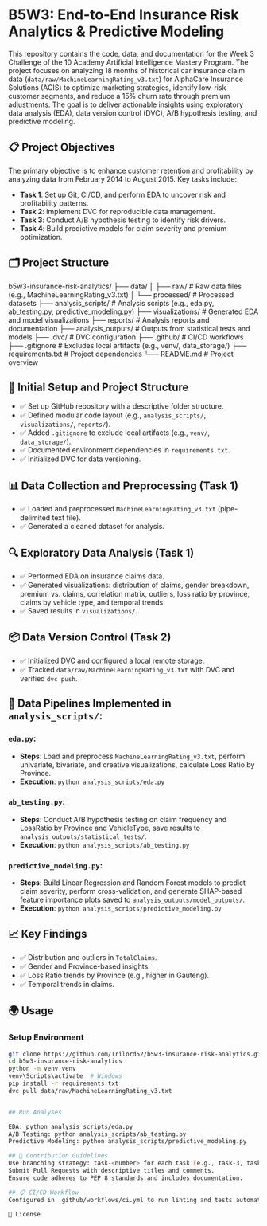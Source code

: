 # B5W3: End-to-End Insurance Risk Analytics & Predictive Modeling

This repository contains the code, data, and documentation for the Week 3 Challenge of the 10 Academy Artificial Intelligence Mastery Program. The project focuses on analyzing 18 months of historical car insurance claim data (`data/raw/MachineLearningRating_v3.txt`) for AlphaCare Insurance Solutions (ACIS) to optimize marketing strategies, identify low-risk customer segments, and reduce a 15% churn rate through premium adjustments. The goal is to deliver actionable insights using exploratory data analysis (EDA), data version control (DVC), A/B hypothesis testing, and predictive modeling.

## 📋 Project Objectives
The primary objective is to enhance customer retention and profitability by analyzing data from February 2014 to August 2015. Key tasks include:
- **Task 1**: Set up Git, CI/CD, and perform EDA to uncover risk and profitability patterns.
- **Task 2**: Implement DVC for reproducible data management.
- **Task 3**: Conduct A/B hypothesis testing to identify risk drivers.
- **Task 4**: Build predictive models for claim severity and premium optimization.

## 🗂️ Project Structure
b5w3-insurance-risk-analytics/
├── data/
│   ├── raw/                    # Raw data files (e.g., MachineLearningRating_v3.txt)
│   └── processed/             # Processed datasets
├── analysis_scripts/           # Analysis scripts (e.g., eda.py, ab_testing.py, predictive_modeling.py)
├── visualizations/            # Generated EDA and model visualizations
├── reports/                   # Analysis reports and documentation
├── analysis_outputs/          # Outputs from statistical tests and models
├── .dvc/                      # DVC configuration
├── .github/                   # CI/CD workflows
├── .gitignore                 # Excludes local artifacts (e.g., venv/, data_storage/)
├── requirements.txt           # Project dependencies
└── README.md                  # Project overview


## 🚀 Initial Setup and Project Structure
- ✅ Set up GitHub repository with a descriptive folder structure.
- ✅ Defined modular code layout (e.g., `analysis_scripts/`, `visualizations/`, `reports/`).
- ✅ Added `.gitignore` to exclude local artifacts (e.g., `venv/`, `data_storage/`).
- ✅ Documented environment dependencies in `requirements.txt`.
- ✅ Initialized DVC for data versioning.

## 📊 Data Collection and Preprocessing (Task 1)
- ✅ Loaded and preprocessed `MachineLearningRating_v3.txt` (pipe-delimited text file).
- ✅ Generated a cleaned dataset for analysis.

## 🔍 Exploratory Data Analysis (Task 1)
- ✅ Performed EDA on insurance claims data.
- ✅ Generated visualizations: distribution of claims, gender breakdown, premium vs. claims, correlation matrix, outliers, loss ratio by province, claims by vehicle type, and temporal trends.
- ✅ Saved results in `visualizations/`.

## 📦 Data Version Control (Task 2)
- ✅ Initialized DVC and configured a local remote storage.
- ✅ Tracked `data/raw/MachineLearningRating_v3.txt` with DVC and verified `dvc push`.

## 🔧 Data Pipelines Implemented in `analysis_scripts/`:
### `eda.py`:
- **Steps**: Load and preprocess `MachineLearningRating_v3.txt`, perform univariate, bivariate, and creative visualizations, calculate Loss Ratio by Province.
- **Execution**: `python analysis_scripts/eda.py`

### `ab_testing.py`:
- **Steps**: Conduct A/B hypothesis testing on claim frequency and LossRatio by Province and VehicleType, save results to `analysis_outputs/statistical_tests/`.
- **Execution**: `python analysis_scripts/ab_testing.py`

### `predictive_modeling.py`:
- **Steps**: Build Linear Regression and Random Forest models to predict claim severity, perform cross-validation, and generate SHAP-based feature importance plots saved to `analysis_outputs/model_outputs/`.
- **Execution**: `python analysis_scripts/predictive_modeling.py`

## 📈 Key Findings
- ✅ Distribution and outliers in `TotalClaims`.
- ✅ Gender and Province-based insights.
- ✅ Loss Ratio trends by Province (e.g., higher in Gauteng).
- ✅ Temporal trends in claims.

## 🌍 Usage

### Setup Environment
```bash
git clone https://github.com/Trilord52/b5w3-insurance-risk-analytics.git
cd b5w3-insurance-risk-analytics
python -m venv venv
venv\Scripts\activate  # Windows
pip install -r requirements.txt
dvc pull data/raw/MachineLearningRating_v3.txt


## Run Analyses

EDA: python analysis_scripts/eda.py
A/B Testing: python analysis_scripts/ab_testing.py
Predictive Modeling: python analysis_scripts/predictive_modeling.py

## 🤝 Contribution Guidelines
Use branching strategy: task-<number> for each task (e.g., task-3, task-4).
Submit Pull Requests with descriptive titles and comments.
Ensure code adheres to PEP 8 standards and includes documentation.

## 📋 CI/CD Workflow
Configured in .github/workflows/ci.yml to run linting and tests automatically on push/pull requests.

📜 License

